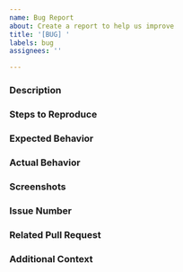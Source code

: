 ```yaml
---
name: Bug Report
about: Create a report to help us improve
title: '[BUG] '
labels: bug
assignees: ''

---
```


### Description

<!-- A clear and concise description of what the bug is. -->

### Steps to Reproduce

<!-- 
1. Go to '...'
2. Click on '....'
3. Scroll down to '....'
4. See error 
-->

### Expected Behavior

<!-- A clear and concise description of what you expected to happen. -->

### Actual Behavior

<!-- A clear and concise description of what actually happened. -->

### Screenshots

<!-- If applicable, add screenshots to help explain your problem. -->

### Issue Number

<!-- If this issue is related to an existing issue, please mention the issue number here -->

### Related Pull Request

<!-- If this issue is related to an existing pull request, please mention the pull request number here -->


### Additional Context

<!-- Add any other context about the problem here. -->
